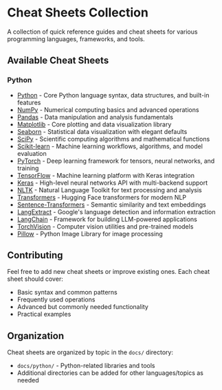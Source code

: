 # Cheat Sheets Collection

A collection of quick reference guides and cheat sheets for various programming languages, frameworks, and tools.

## Available Cheat Sheets

### Python
- [Python](docs/python/python.md) - Core Python language syntax, data structures, and built-in features
- [NumPy](docs/python/numpy.md) - Numerical computing basics and advanced operations
- [Pandas](docs/python/pandas.md) - Data manipulation and analysis fundamentals
- [Matplotlib](docs/python/matplotlib.md) - Core plotting and data visualization library
- [Seaborn](docs/python/seaborn.md) - Statistical data visualization with elegant defaults
- [SciPy](docs/python/scipy.md) - Scientific computing algorithms and mathematical functions
- [Scikit-learn](docs/python/scikit-learn.md) - Machine learning workflows, algorithms, and model evaluation
- [PyTorch](docs/python/pytorch.md) - Deep learning framework for tensors, neural networks, and training
- [TensorFlow](docs/python/tensorflow.md) - Machine learning platform with Keras integration
- [Keras](docs/python/keras.md) - High-level neural networks API with multi-backend support
- [NLTK](docs/python/nltk.md) - Natural Language Toolkit for text processing and analysis
- [Transformers](docs/python/transformers.md) - Hugging Face transformers for modern NLP
- [Sentence-Transformers](docs/python/sentence-transformers.md) - Semantic similarity and text embeddings
- [LangExtract](docs/python/langextract.md) - Google's language detection and information extraction
- [LangChain](docs/python/langchain.md) - Framework for building LLM-powered applications
- [TorchVision](docs/python/torchvision.md) - Computer vision utilities and pre-trained models
- [Pillow](docs/python/pillow.md) - Python Image Library for image processing

## Contributing

Feel free to add new cheat sheets or improve existing ones. Each cheat sheet should cover:
- Basic syntax and common patterns
- Frequently used operations
- Advanced but commonly needed functionality
- Practical examples

## Organization

Cheat sheets are organized by topic in the `docs/` directory:
- `docs/python/` - Python-related libraries and tools
- Additional directories can be added for other languages/topics as needed